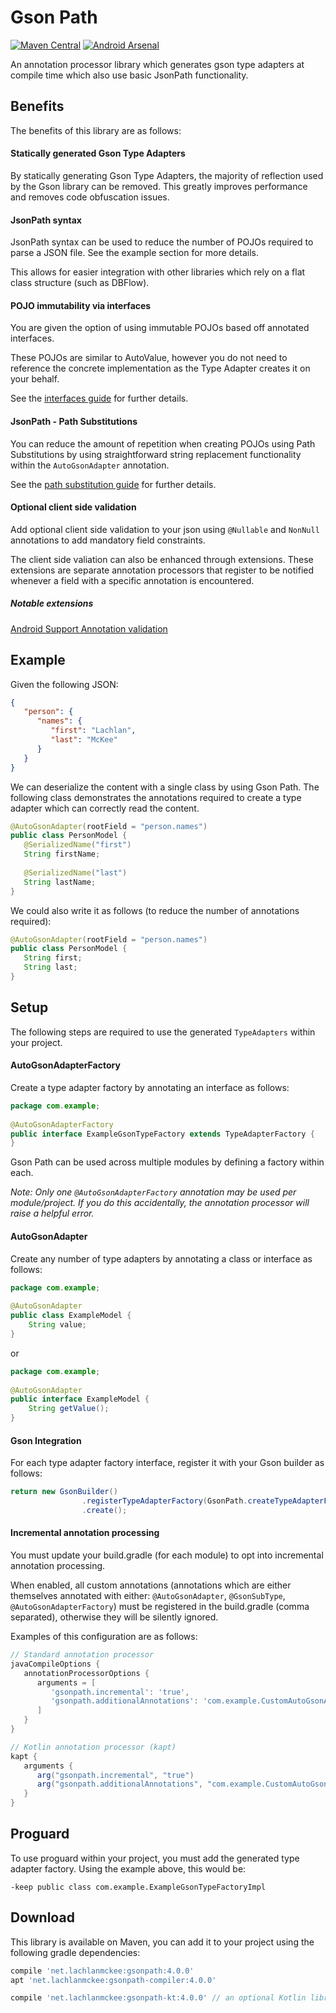 # Gson Path

[![Maven Central](https://maven-badges.herokuapp.com/maven-central/net.lachlanmckee/gsonpath/badge.svg)](https://maven-badges.herokuapp.com/maven-central/net.lachlanmckee/gsonpath) [![Android Arsenal](https://img.shields.io/badge/Android%20Arsenal-gsonpath-green.svg?style=true)](https://android-arsenal.com/details/1/4191)

An annotation processor library which generates gson type adapters at compile time which also use basic JsonPath functionality.

## Benefits
The benefits of this library are as follows:

#### Statically generated Gson Type Adapters
By statically generating Gson Type Adapters, the majority of reflection used by the Gson library can be removed. This greatly improves performance and removes code obfuscation issues.

#### JsonPath syntax
JsonPath syntax can be used to reduce the number of POJOs required to parse a JSON file. See the example section for more details.

This allows for easier integration with other libraries which rely on a flat class structure (such as DBFlow).

#### POJO immutability via interfaces
You are given the option of using immutable POJOs based off annotated interfaces.

These POJOs are similar to AutoValue, however you do not need to reference the concrete implementation as the Type Adapter creates it on your behalf.

See the [interfaces guide](guides/interfaces.md) for further details.

#### JsonPath - Path Substitutions
You can reduce the amount of repetition when creating POJOs using Path Substitutions by using straightforward string replacement functionality within the `AutoGsonAdapter` annotation.

See the [path substitution guide](guides/path_substitution.md) for further details.

#### Optional client side validation
Add optional client side validation to your json using `@Nullable` and `NonNull` annotations to add mandatory field constraints.

The client side valiation can also be enhanced through extensions. These extensions are separate annotation processors that register to be notified whenever a field with a specific annotation is encountered.

##### Notable extensions
[Android Support Annotation validation](https://github.com/LachlanMcKee/gsonpath-extensions-android)

## Example
Given the following JSON:

```json
{
   "person": {
      "names": {
         "first": "Lachlan",
         "last": "McKee"
      }
   }
}
```

We can deserialize the content with a single class by using Gson Path. The following class demonstrates the annotations required to create a type adapter which can correctly read the content.

```java
@AutoGsonAdapter(rootField = "person.names")
public class PersonModel {
   @SerializedName("first")
   String firstName;
   
   @SerializedName("last")
   String lastName;
}
```

We could also write it as follows (to reduce the number of annotations required):

```java
@AutoGsonAdapter(rootField = "person.names")
public class PersonModel {
   String first;
   String last;
}
```

## Setup
The following steps are required to use the generated `TypeAdapters` within your project.

#### AutoGsonAdapterFactory
Create a type adapter factory by annotating an interface as follows:

```java
package com.example;
 
@AutoGsonAdapterFactory
public interface ExampleGsonTypeFactory extends TypeAdapterFactory {
}
```

Gson Path can be used across multiple modules by defining a factory within each. 

*Note: Only one `@AutoGsonAdapterFactory` annotation may be used per module/project. If you do this accidentally, the annotation processor will raise a helpful error.*

#### AutoGsonAdapter
Create any number of type adapters by annotating a class or interface as follows:

```java
package com.example;
 
@AutoGsonAdapter
public class ExampleModel {
    String value;
}
```

or

```java
package com.example;
 
@AutoGsonAdapter
public interface ExampleModel {
    String getValue();
}
```

#### Gson Integration
For each type adapter factory interface, register it with your Gson builder as follows:

```java
return new GsonBuilder()
                .registerTypeAdapterFactory(GsonPath.createTypeAdapterFactory(ExampleGsonTypeFactory.class))
                .create();
```

#### Incremental annotation processing

You must update your build.gradle (for each module) to opt into incremental annotation processing.

When enabled, all custom annotations (annotations which are either themselves annotated with either: `@AutoGsonAdapter`, `@GsonSubType`, `@AutoGsonAdapterFactory`) must be registered in the build.gradle (comma separated), otherwise they will be silently ignored.

Examples of this configuration are as follows: 

```groovy
// Standard annotation processor
javaCompileOptions {
   annotationProcessorOptions {
      arguments = [
         'gsonpath.incremental': 'true',
         'gsonpath.additionalAnnotations': 'com.example.CustomAutoGsonAdapter,com.example.CustomGsonSubType'
      ]
   }
}

// Kotlin annotation processor (kapt)
kapt {
   arguments {
      arg("gsonpath.incremental", "true")
      arg("gsonpath.additionalAnnotations", "com.example.CustomAutoGsonAdapter,com.example.CustomGsonSubType")
   }
}
```

## Proguard
To use proguard within your project, you must add the generated type adapter factory. Using the example above, this would be:

```
-keep public class com.example.ExampleGsonTypeFactoryImpl
```

## Download
This library is available on Maven, you can add it to your project using the following gradle dependencies:

```gradle
compile 'net.lachlanmckee:gsonpath:4.0.0'
apt 'net.lachlanmckee:gsonpath-compiler:4.0.0'

compile 'net.lachlanmckee:gsonpath-kt:4.0.0' // an optional Kotlin library 
```
